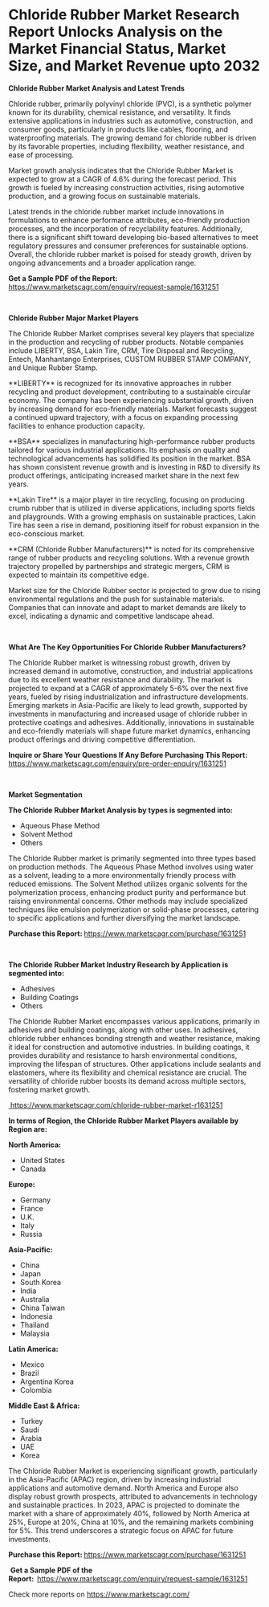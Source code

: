 <p><h1>Chloride Rubber Market Research Report Unlocks Analysis on the Market Financial Status, Market Size, and Market Revenue upto 2032</h1></p><p><strong>Chloride Rubber Market Analysis and Latest Trends</strong></p>
<p><p>Chloride rubber, primarily polyvinyl chloride (PVC), is a synthetic polymer known for its durability, chemical resistance, and versatility. It finds extensive applications in industries such as automotive, construction, and consumer goods, particularly in products like cables, flooring, and waterproofing materials. The growing demand for chloride rubber is driven by its favorable properties, including flexibility, weather resistance, and ease of processing. </p><p>Market growth analysis indicates that the Chloride Rubber Market is expected to grow at a CAGR of 4.6% during the forecast period. This growth is fueled by increasing construction activities, rising automotive production, and a growing focus on sustainable materials. </p><p>Latest trends in the chloride rubber market include innovations in formulations to enhance performance attributes, eco-friendly production processes, and the incorporation of recyclability features. Additionally, there is a significant shift toward developing bio-based alternatives to meet regulatory pressures and consumer preferences for sustainable options. Overall, the chloride rubber market is poised for steady growth, driven by ongoing advancements and a broader application range.</p></p>
<p><strong>Get a Sample PDF of the Report:&nbsp;</strong> <a href="https://www.marketscagr.com/enquiry/request-sample/1631251?utm_campaign=2337&utm_medium=2&utm_source=Github&utm_content=ia&utm_term=29032025&utm_id=chloride-rubber">https://www.marketscagr.com/enquiry/request-sample/1631251</a></p>
<p>&nbsp;</p>
<p><strong>Chloride Rubber Major Market Players</strong></p>
<p><p>The Chloride Rubber Market comprises several key players that specialize in the production and recycling of rubber products. Notable companies include LIBERTY, BSA, Lakin Tire, CRM, Tire Disposal and Recycling, Entech, Manhantango Enterprises, CUSTOM RUBBER STAMP COMPANY, and Unique Rubber Stamp.</p><p>**LIBERTY** is recognized for its innovative approaches in rubber recycling and product development, contributing to a sustainable circular economy. The company has been experiencing substantial growth, driven by increasing demand for eco-friendly materials. Market forecasts suggest a continued upward trajectory, with a focus on expanding processing facilities to enhance production capacity.</p><p>**BSA** specializes in manufacturing high-performance rubber products tailored for various industrial applications. Its emphasis on quality and technological advancements has solidified its position in the market. BSA has shown consistent revenue growth and is investing in R&D to diversify its product offerings, anticipating increased market share in the next few years.</p><p>**Lakin Tire** is a major player in tire recycling, focusing on producing crumb rubber that is utilized in diverse applications, including sports fields and playgrounds. With a growing emphasis on sustainable practices, Lakin Tire has seen a rise in demand, positioning itself for robust expansion in the eco-conscious market.</p><p>**CRM (Chloride Rubber Manufacturers)** is noted for its comprehensive range of rubber products and recycling solutions. With a revenue growth trajectory propelled by partnerships and strategic mergers, CRM is expected to maintain its competitive edge.</p><p>Market size for the Chloride Rubber sector is projected to grow due to rising environmental regulations and the push for sustainable materials. Companies that can innovate and adapt to market demands are likely to excel, indicating a dynamic and competitive landscape ahead.</p></p>
<p>&nbsp;</p>
<p><strong>What Are The Key Opportunities For Chloride Rubber Manufacturers?</strong></p>
<p><p>The Chloride Rubber market is witnessing robust growth, driven by increased demand in automotive, construction, and industrial applications due to its excellent weather resistance and durability. The market is projected to expand at a CAGR of approximately 5-6% over the next five years, fueled by rising industrialization and infrastructure developments. Emerging markets in Asia-Pacific are likely to lead growth, supported by investments in manufacturing and increased usage of chloride rubber in protective coatings and adhesives. Additionally, innovations in sustainable and eco-friendly materials will shape future market dynamics, enhancing product offerings and driving competitive differentiation.</p></p>
<p><strong>Inquire or Share Your Questions If Any Before Purchasing This Report:</strong> <a href="https://www.marketscagr.com/enquiry/pre-order-enquiry/1631251?utm_campaign=2337&utm_medium=2&utm_source=Github&utm_content=ia&utm_term=29032025&utm_id=chloride-rubber">https://www.marketscagr.com/enquiry/pre-order-enquiry/1631251</a></p>
<p>&nbsp;</p>
<p><strong>Market Segmentation</strong></p>
<p><strong>The Chloride Rubber Market Analysis by types is segmented into:</strong></p>
<p><ul><li>Aqueous Phase Method</li><li>Solvent Method</li><li>Others</li></ul></p>
<p><p>The Chloride Rubber market is primarily segmented into three types based on production methods. The Aqueous Phase Method involves using water as a solvent, leading to a more environmentally friendly process with reduced emissions. The Solvent Method utilizes organic solvents for the polymerization process, enhancing product purity and performance but raising environmental concerns. Other methods may include specialized techniques like emulsion polymerization or solid-phase processes, catering to specific applications and further diversifying the market landscape.</p></p>
<p><strong>Purchase this Report:&nbsp;</strong><a href="https://www.marketscagr.com/purchase/1631251?utm_campaign=2337&utm_medium=2&utm_source=Github&utm_content=ia&utm_term=29032025&utm_id=chloride-rubber">https://www.marketscagr.com/purchase/1631251</a></p>
<p>&nbsp;</p>
<p><strong>The Chloride Rubber Market Industry Research by Application is segmented into:</strong></p>
<p><ul><li>Adhesives</li><li>Building Coatings</li><li>Others</li></ul></p>
<p><p>The Chloride Rubber Market encompasses various applications, primarily in adhesives and building coatings, along with other uses. In adhesives, chloride rubber enhances bonding strength and weather resistance, making it ideal for construction and automotive industries. In building coatings, it provides durability and resistance to harsh environmental conditions, improving the lifespan of structures. Other applications include sealants and elastomers, where its flexibility and chemical resistance are crucial. The versatility of chloride rubber boosts its demand across multiple sectors, fostering market growth.</p></p>
<p><a href="https://www.marketscagr.com/chloride-rubber-market-r1631251?utm_campaign=2337&utm_medium=2&utm_source=Github&utm_content=ia&utm_term=29032025&utm_id=chloride-rubber">&nbsp;https://www.marketscagr.com/chloride-rubber-market-r1631251</a></p>
<p><strong>In terms of Region, the Chloride Rubber Market Players available by Region are:</strong></p>
<p>
    <p> <strong> North America: </strong>
        <ul>
            <li>United States</li>
            <li>Canada</li>
        </ul>
        </p> 
    <p> <strong> Europe: </strong>
        <ul>
            <li>Germany</li>
            <li>France</li>
            <li>U.K.</li>
            <li>Italy</li>
            <li>Russia</li>
        </ul>
        </p> 
    <p> <strong> Asia-Pacific: </strong>
        <ul>
            <li>China</li>
            <li>Japan</li>
            <li>South Korea</li>
            <li>India</li>
            <li>Australia</li>
            <li>China Taiwan</li>
            <li>Indonesia</li>
            <li>Thailand</li>
            <li>Malaysia</li>
        </ul>
        </p> 
    <p> <strong> Latin America: </strong>
        <ul>
            <li>Mexico</li>
            <li>Brazil</li>
            <li>Argentina Korea</li>
            <li>Colombia</li>
        </ul>
        </p> 
    <p> <strong> Middle East & Africa: </strong>
        <ul>
            <li>Turkey</li>
            <li>Saudi</li>
            <li>Arabia</li>
            <li>UAE</li>
            <li>Korea</li>
        </ul>
    </p>
    </p>
<p><p>The Chloride Rubber Market is experiencing significant growth, particularly in the Asia-Pacific (APAC) region, driven by increasing industrial applications and automotive demand. North America and Europe also display robust growth prospects, attributed to advancements in technology and sustainable practices. In 2023, APAC is projected to dominate the market with a share of approximately 40%, followed by North America at 25%, Europe at 20%, China at 10%, and the remaining markets combining for 5%. This trend underscores a strategic focus on APAC for future investments.</p></p>
<p><strong>Purchase this Report: </strong><a href="https://www.marketscagr.com/purchase/1631251?utm_campaign=2337&utm_medium=2&utm_source=Github&utm_content=ia&utm_term=29032025&utm_id=chloride-rubber">https://www.marketscagr.com/purchase/1631251</a></p>
<p>&nbsp;<strong>Get a Sample PDF of the Report:&nbsp;&nbsp;</strong><a href="https://www.marketscagr.com/enquiry/request-sample/1631251?utm_campaign=2337&utm_medium=2&utm_source=Github&utm_content=ia&utm_term=29032025&utm_id=chloride-rubber">https://www.marketscagr.com/enquiry/request-sample/1631251</a></p>
<p><strong></strong></p>
<p>Check more reports on <a href="https://www.marketscagr.com/?utm_campaign=2337&utm_medium=2&utm_source=Github&utm_content=ia&utm_term=29032025&utm_id=chloride-rubber">https://www.marketscagr.com/</a></p>